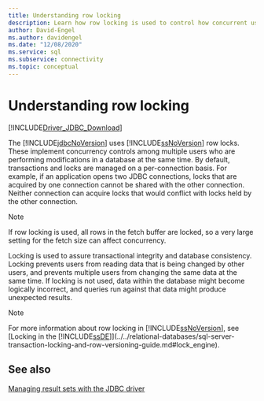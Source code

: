 ```yaml
---
title: Understanding row locking
description: Learn how row locking is used to control how concurrent users access data at the same time from different connections.
author: David-Engel
ms.author: davidengel
ms.date: "12/08/2020"
ms.service: sql
ms.subservice: connectivity
ms.topic: conceptual
---
```


# Understanding row locking

[!INCLUDE[Driver_JDBC_Download](../../includes/driver_jdbc_download.md)]

The [!INCLUDE[jdbcNoVersion](../../includes/jdbcnoversion_md.md)] uses [!INCLUDE[ssNoVersion](../../includes/ssnoversion-md.md)] row locks. These implement concurrency controls among multiple users who are performing modifications in a database at the same time. By default, transactions and locks are managed on a per-connection basis. For example, if an application opens two JDBC connections, locks that are acquired by one connection cannot be shared with the other connection. Neither connection can acquire locks that would conflict with locks held by the other connection.

> [!NOTE]  
> If row locking is used, all rows in the fetch buffer are locked, so a very large setting for the fetch size can affect concurrency.

Locking is used to assure transactional integrity and database consistency. Locking prevents users from reading data that is being changed by other users, and prevents multiple users from changing the same data at the same time. If locking is not used, data within the database might become logically incorrect, and queries run against that data might produce unexpected results.

> [!NOTE]  
> For more information about row locking in [!INCLUDE[ssNoVersion](../../includes/ssnoversion-md.md)], see [Locking in the [!INCLUDE[ssDE](../../includes/ssde-md.md)]](../../relational-databases/sql-server-transaction-locking-and-row-versioning-guide.md#lock_engine).

## See also

[Managing result sets with the JDBC driver](managing-result-sets-with-the-jdbc-driver.md)
